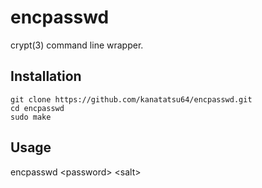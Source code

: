 # encpasswd
crypt(3) command line wrapper.

## Installation

```shell
git clone https://github.com/kanatatsu64/encpasswd.git
cd encpasswd
sudo make
```

## Usage

encpasswd \<password\> \<salt\>
